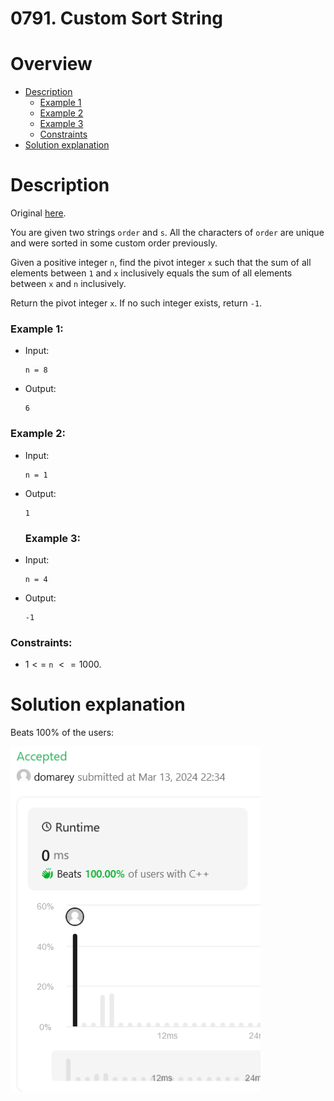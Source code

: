 # 0791. Custom Sort String

# Overview
- [Description](#description)
  - [Example 1](#example-1)
  - [Example 2](#example-2)
  - [Example 3](#example-3)
  - [Constraints](#constraints)
- [Solution explanation](#solution-explanation)

# Description
Original [here](https://leetcode.com/problems/find-the-pivot-integer/description/).

You are given two strings `order` and `s`. All the characters of `order` are unique and were sorted in some custom order previously.

Given a positive integer `n`, find the pivot integer `x` such that the sum of all elements between `1` and `x` inclusively equals the sum of all elements between `x` and `n` inclusively.

Return the pivot integer `x`. If no such integer exists, return `-1`.

### Example 1:
- Input:
  ```
  n = 8
  ```
  
- Output:
  ```
  6
  ```

### Example 2:
- Input:
  ```
  n = 1
  ```
  
- Output:
  ```
  1
  ```

  ### Example 3:
- Input:
  ```
  n = 4
  ```
  
- Output:
  ```
  -1
  ```

### Constraints:
  - $1 <=$ `n` $<= 1000$.


# Solution explanation
Beats 100% of the users:

<img src="img/submission-results.png" width="400"/>

